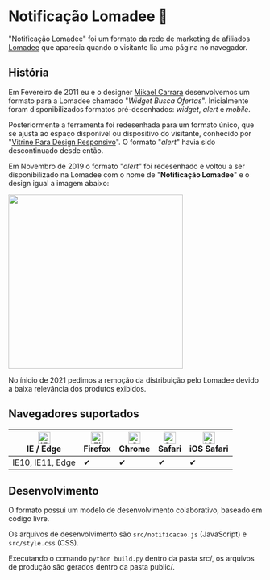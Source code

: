 # Notificação Lomadee :speech_balloon:
"Notificação Lomadee" foi um formato da rede de marketing de afiliados [Lomadee](https://www.lomadee.com/) que aparecia quando o visitante lia uma página no navegador.

## História
Em Fevereiro de 2011 eu e o designer [Mikael Carrara](https://github.com/mikaelcarrara) desenvolvemos um formato para a Lomadee chamado "_Widget Busca Ofertas_". Inicialmente foram disponibilizados formatos pré-desenhados: *widget*, *alert* e *mobile*.

Posteriormente a ferramenta foi redesenhada para um formato único, que se ajusta ao espaço disponível ou dispositivo do visitante, conhecido por "[Vitrine Para Design Responsivo](https://github.com/dirceup/vitrine-design-responsivo)". O formato "*alert*" havia sido descontinuado desde então.

Em Novembro de 2019 o formato "*alert*" foi redesenhado e voltou a ser disponibilizado na Lomadee com o nome de "**Notificação Lomadee**" e o design igual a imagem abaixo:

<img src="https://raw.githubusercontent.com/dirceup/notificacao-lomadee/master/imgs/notificacao.png" width="346" />

No ínicio de 2021 pedimos a remoção da distribuição pelo Lomadee devido a baixa relevância dos produtos exibidos.

## Navegadores suportados

| [<img src="https://raw.githubusercontent.com/alrra/browser-logos/master/src/edge/edge_48x48.png" alt="IE / Edge" width="24px" height="24px" />](http://godban.github.io/browsers-support-badges/)<br>IE / Edge | [<img src="https://raw.githubusercontent.com/alrra/browser-logos/master/src/firefox/firefox_48x48.png" alt="Firefox" width="24px" height="24px" />](http://godban.github.io/browsers-support-badges/)<br>Firefox | [<img src="https://raw.githubusercontent.com/alrra/browser-logos/master/src/chrome/chrome_48x48.png" alt="Chrome" width="24px" height="24px" />](http://godban.github.io/browsers-support-badges/)<br>Chrome | [<img src="https://raw.githubusercontent.com/alrra/browser-logos/master/src/safari/safari_48x48.png" alt="Safari" width="24px" height="24px" />](http://godban.github.io/browsers-support-badges/)<br>Safari | [<img src="https://raw.githubusercontent.com/alrra/browser-logos/master/src/safari-ios/safari-ios_48x48.png" alt="iOS Safari" width="24px" height="24px" />](http://godban.github.io/browsers-support-badges/)<br>iOS Safari |
| --------- | --------- | --------- | --------- | --------- |
| IE10, IE11, Edge|✔|✔|✔|✔

## Desenvolvimento
O formato possui um modelo de desenvolvimento colaborativo, baseado em código livre.

Os arquivos de desenvolvimento são `src/notificacao.js` (JavaScript) e `src/style.css` (CSS).

Executando o comando `python build.py` dentro da pasta src/, os arquivos de produção são gerados dentro da pasta public/.
